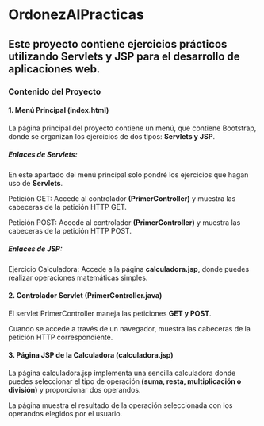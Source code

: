 <h1>OrdonezAIPracticas</h1>

<h2>Este proyecto contiene ejercicios prácticos utilizando <strong>Servlets</strong> y <strong>JSP</strong> para el desarrollo de aplicaciones web.</h2>

<h3>Contenido del Proyecto</h3>

<h4>1. Menú Principal (index.html)</h4>
<p>La página principal del proyecto contiene un menú, que contiene Bootstrap, donde se organizan los ejercicios de dos tipos: <strong>Servlets y JSP</strong>.</p>


<h5>Enlaces de Servlets:</h5>

<p>En este apartado del menú principal solo pondré los ejercicios que hagan uso de <strong>Servlets</strong>.</p>

<p>Petición GET: Accede al controlador <strong>(PrimerController)</strong> y muestra las cabeceras de la petición HTTP GET.</p>
<p>Petición POST: Accede al controlador <strong>(PrimerController)</strong> y muestra las cabeceras de la petición HTTP POST.</p>

<h5>Enlaces de JSP:</h5>
<p>Ejercicio Calculadora: Accede a la página <strong>calculadora.jsp</strong>, donde puedes realizar operaciones matemáticas simples.</p>

<h4>2. Controlador Servlet (PrimerController.java)</h4>
<p>El servlet PrimerController maneja las peticiones <strong>GET y POST</strong>.</p>
<p>Cuando se accede a través de un navegador, muestra las cabeceras de la petición HTTP correspondiente.</p>

<h4>3. Página JSP de la Calculadora (calculadora.jsp)</h4>
<p>La página calculadora.jsp implementa una sencilla calculadora donde puedes seleccionar el tipo de operación <strong>(suma, resta, multiplicación o división)</strong> y proporcionar dos operandos.</p>
<p>La página muestra el resultado de la operación seleccionada con los operandos elegidos por el usuario.</p>
